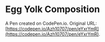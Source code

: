 # Egg Yolk Composition

A Pen created on CodePen.io. Original URL: [https://codepen.io/Azh10707/pen/eYxrYmR](https://codepen.io/Azh10707/pen/eYxrYmR).

